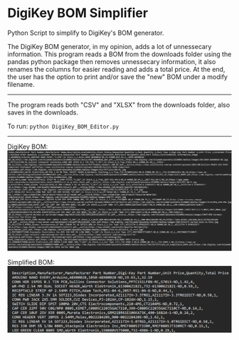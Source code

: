 # DigiKey BOM Simplifier

Python Script to simplify to DigiKey's BOM generator.

The DigiKey BOM generator, in my opinion, adds a lot of unnessecary information.
This program reads a BOM from the downloads folder using the pandas python package then
removes unnessecary information, it also renames the columns for easier reading and adds 
a total price. At the end, the user has the option to print and/or save the "new" BOM 
under a modify filename.

<hr>

The program reads both "CSV" and "XLSX" from the downloads folder, also saves in the downloads.

To run: `python DigiKey_BOM_Editor.py`

<hr>

DigiKey BOM:
![](images/DigiKey_BOM.png)

Simplified BOM:
![](images/simplified_BOM.png)